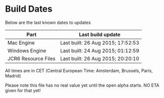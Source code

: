 # Build Dates

Below are the last known dates to updates

Part | Last build update
-----|-----
Mac Engine | Last built: 26 Aug 2015; 17:52:53
Windows Engine | Last built: 24 Aug 2015; 01:12:59
JCR6 Resource Files | Last built: 26 Aug 2015; 20:20:10
All times are in CET (Central European Time: Amsterdam, Brussels, Paris, Madrid)


Please note this file has no real value yet until the open alpha starts. NO ETA given for that yet!
